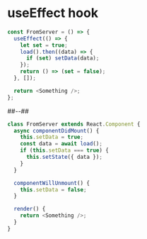 <!-- .slide: class="with-code two-column" -->

# useEffect hook

```javascript
const FromServer = () => {
  useEffect(() => {
    let set = true;
    load().then((data) => {
      if (set) setData(data);
    });
    return () => (set = false);
  }, []);

  return <Something />;
};
```

##--##
<!-- .slide: class="with-code" -->

```javascript
class FromServer extends React.Component {
  async componentDidMount() {
    this.setData = true;
    const data = await load();
    if (this.setData === true) {
      this.setState({ data });
    }
  }

  componentWillUnmount() {
    this.setData = false;
  }

  render() {
    return <Something />;
  }
}
```
<!-- .element: style="margin-top:200px" -->
